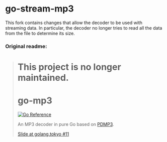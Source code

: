 
# go-stream-mp3

This fork contains changes that allow the decoder to be used with streaming data. In particular, the decoder no longer tries to read all the data from the file to determine its size.

### Original readme:

># This project is no longer maintained.
>
># go-mp3
>
>[![Go Reference](https://pkg.go.dev/badge/github.com/hajimehoshi/go-mp3.svg)](https://pkg.go.dev/github.com/hajimehoshi/go-mp3) 
>
>An MP3 decoder in pure Go based on [PDMP3](https://github.com/technosaurus/PDMP3).
>
>[Slide at golang.tokyo #11](https://docs.google.com/presentation/d/e/2PACX-1vTTXf-LWNRvMVGQ7GI4Wh8EKohot_9CMtlF4dswpYGpuYKOek5NeNP-_QZnNcRFZp9Cwm0pCcykjqDN/pub?>start=false&loop=false&delayms=3000)
